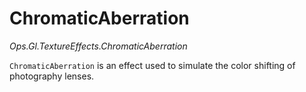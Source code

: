 # ChromaticAberration

*Ops.Gl.TextureEffects.ChromaticAberration*

```ChromaticAberration``` is an effect used to simulate the color shifting of photography lenses.
